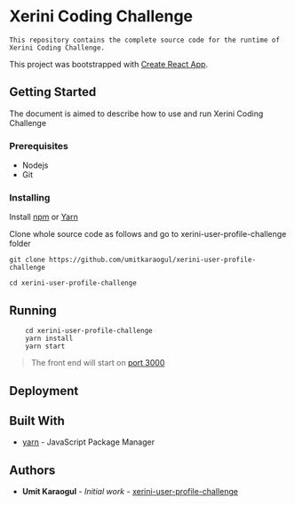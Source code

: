 # Xerini Coding Challenge

    This repository contains the complete source code for the runtime of Xerini Coding Challenge.

This project was bootstrapped with [Create React App](https://github.com/facebook/create-react-app).

## Getting Started

The document is aimed to describe how to use and run Xerini Coding Challenge

### Prerequisites

- Nodejs
- Git

### Installing

Install [npm](https://nodejs.org/en/download/) or [Yarn](https://yarnpkg.com)

Clone whole source code as follows and go to xerini-user-profile-challenge folder

```
git clone https://github.com/umitkaraogul/xerini-user-profile-challenge
```

```
cd xerini-user-profile-challenge
```

## Running

```
    cd xerini-user-profile-challenge
    yarn install
    yarn start
```

> The front end will start on [port 3000](http://localhost:3000)

## Deployment

## Built With

- [yarn](https://yarnpkg.com/) - JavaScript Package Manager

## Authors

- **Umit Karaogul** - _Initial work_ - [xerini-user-profile-challenge](https://github.com/umitkaraogul/xerini-user-profile-challenge)
